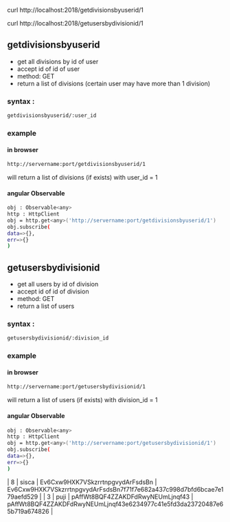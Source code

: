 curl http://localhost:2018/getdivisionsbyuserid/1


curl http://localhost:2018/getusersbydivisionid/1




## getdivisionsbyuserid

  - get all divisions by id of user
  - accept id of id of user
  - method: GET
  - return a list of divisions (certain user may have more than 1 division)

### syntax : 

```sh
getdivisionsbyuserid/:user_id
```
### example

####  in browser
```sh
http://servername:port/getdivisionsbyuserid/1
```
will return a list of divisions  (if exists) with user_id = 1

#### angular Observable

```sh
obj : Observable<any>
http : HttpClient
obj = http.get<any>('http://servername:port/getdivisionsbyuserid/1')
obj.subscribe(
data=>{},
err=>{}
)
```





## getusersbydivisionid

  - get all users by id of division
  - accept id of id of division
  - method: GET
  - return a list of users 

### syntax : 

```sh
getusersbydivisionid/:division_id
```
### example

####  in browser
```sh
http://servername:port/getusersbydivisionid/1
```
will return a list of users  (if exists) with division_id = 1

#### angular Observable

```sh
obj : Observable<any>
http : HttpClient
obj = http.get<any>('http://servername:port/getusersbydivisionid/1')
obj.subscribe(
data=>{},
err=>{}
)
```

|  8 | sisca    | Ev6Cxw9HXK7VSkzrrtnpgvydArFsdsBn |  Ev6Cxw9HXK7VSkzrrtnpgvydArFsdsBn7f71f7e682a437c998d7bfd6bcae7e179aefd529 |
|  3 | puji     | pAffWt8BQF4ZZAKDFdRwyNEUmLjnqf43 | pAffWt8BQF4ZZAKDFdRwyNEUmLjnqf43e6234977c41e5fd3da23720487e65b719a674826 |
